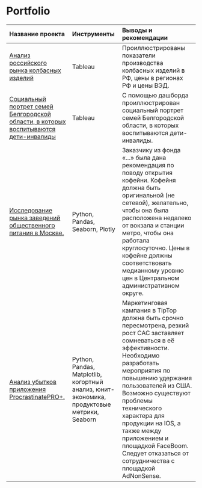 # Portfolio

| Название проекта | Инструменты | Выводы и рекомендации |
| :-------------------- | :--------------------- |:----------------------------|
| [Анализ российского рынка колбасных изделий](https://github.com/EremAlex/Portfolio/tree/main/kolbasa#readme) | Tableau | Проиллюстрированы показатели производства колбасных изделий в РФ, цены в регионах РФ и цены ВЭД.|
| [Социальный портрет семей Белгородской области, в которых воспитываются дети-инвалиды](https://github.com/EremAlex/Portfolio/blob/main/Vordi/Readme.md) | Tableau | С помощью дашборда проиллюстрирован социальный портрет семей Белгородской области, в которых воспитываются дети-инвалиды.|
| [Исследование рынка заведений общественного питания в Москве.](https://github.com/EremAlex/Portfolio/tree/main/Coffee) | Python, Pandas, Seaborn, Plotly | Заказчику из фонда «...» была дана рекомендация по поводу открытия кофейни. Кофейня должна быть оригинальной (не сетевой), желательно, чтобы она была расположена недалеко от вокзала и станции метро, чтобы она работала круглосуточно. Цены в кофейне должны соответствовать медианному уровню цен в Центральном административном округе. |
| [Анализ убытков приложения ProcrastinatePRO+.](https://github.com/EremAlex/Portfolio/tree/main/app) | Python, Pandas, Matplotlib, когортный анализ, юнит-экономика, продуктовые метрики, Seaborn | Маркетинговая кампания в TipTop должна быть срочно пересмотрена, резкий рост САС заставляет сомневаться в её эффективности. Необходимо разработать мероприятия по повышению удержания пользователей из США. Возможно существуют проблемы технического характера для продукции на IOS, а также между приложением и площадкой FaceBoom. Следует отказаться от сотрудничества с площадкой AdNonSense.|
